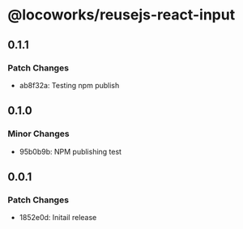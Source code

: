 # @locoworks/reusejs-react-input

## 0.1.1

### Patch Changes

- ab8f32a: Testing npm publish

## 0.1.0

### Minor Changes

- 95b0b9b: NPM publishing test

## 0.0.1

### Patch Changes

- 1852e0d: Initail release
